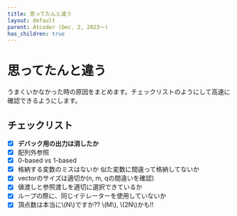 ```yaml
---
title: 思ってたんと違う
layout: default
parent: Atcoder (Dec. 2, 2023〜)
has_children: true
---
```


<script type="text/javascript" id="MathJax-script" async src="https://cdn.jsdelivr.net/npm/mathjax@3/es5/tex-chtml.js"></script>

# 思ってたんと違う

うまくいかなかった時の原因をまとめます。チェックリストのようにして高速に確認できるようにします。

## チェックリスト

- [x] <b>デバック用の出力は消したか</b>
- [x] 配列外参照
- [x] 0-based vs 1-based
- [x] 格納する変数のミスはないか 似た変数に間違って格納してないか
- [x] vectorのサイズは適切か(n, m, qの間違いを確認)
- [x] 値渡しと参照渡しを適切に選択できているか
- [x] ループの際に、同じイテレーターを使用していないか
- [x] 頂点数は本当に\\(N\\)ですか?? \\(M\\), \\(2N\\)かも!!